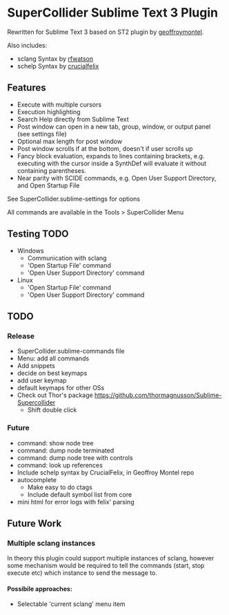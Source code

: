 # SuperCollider Sublime Text 3 Plugin

Rewritten for Sublime Text 3 based on ST2 plugin by [geoffroymontel](https://github.com/geoffroymontel/supercollider-package-for-sublime-text).

Also includes:
- sclang Syntax by [rfwatson](https://github.com/rfwatson/supercollider-tmbundle)
- schelp Syntax by [crucialfelix](https://github.com/crucialfelix)

## Features

- Execute with multiple cursors
- Execution highlighting
- Search Help directly from Sublime Text
- Post window can open in a new tab, group, window, or output panel (see settings file)
- Optional max length for post window
- Post window scrolls if at the bottom, doesn't if user scrolls up
- Fancy block evaluation, expands to lines containing brackets, e.g. executing with the cursor inside a SynthDef will evaluate it without containing parentheses.
- Near parity with SCIDE commands, e.g. Open User Support Directory, and Open Startup File

See SuperCollider.sublime-settings for options

All commands are available in the Tools > SuperCollider Menu

## Testing TODO

- Windows
    - Communication with sclang
    - 'Open Startup File' command
    - 'Open User Support Directory' command
- Linux
    - 'Open Startup File' command
    - 'Open User Support Directory' command

## TODO

### Release
- SuperCollider.sublime-commands file
- Menu: add all commands
- Add snippets
- decide on best keymaps
- add user keymap
- default keymaps for other OSs
- Check out Thor's package https://github.com/thormagnusson/Sublime-Supercollider
    - Shift double click


### Future
- command: show node tree
- command: dump node terminated
- command: dump node tree with controls
- command: look up references
- Include schelp syntax by CrucialFelix, in Geoffroy Montel repo
- autocomplete
    - Make easy to do ctags
    - Include default symbol list from core
- mini html for error logs with felix' parsing

## Future Work

### Multiple sclang instances

In theory this plugin could support multiple instances of sclang, however some mechanism would be required to tell the commands (start, stop execute etc) which instance to send the message to.

#### Possibile approaches:

- Selectable 'current sclang' menu item
